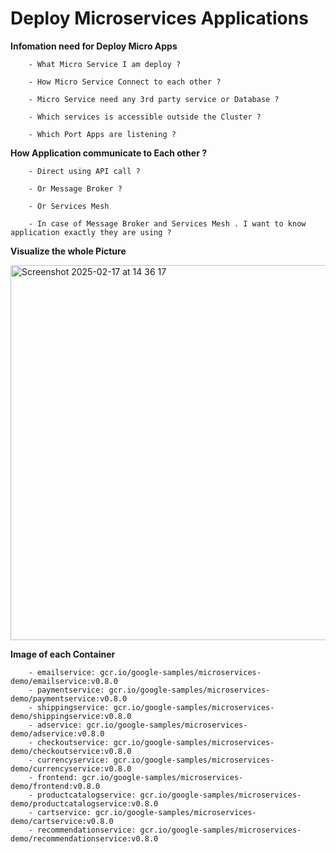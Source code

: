 # Deploy Microservices Applications 

**Infomation need for Deploy Micro Apps**
```
    - What Micro Service I am deploy ?
    
    - How Micro Service Connect to each other ?
    
    - Micro Service need any 3rd party service or Database ?
    
    - Which services is accessible outside the Cluster ?

    - Which Port Apps are listening ? 
```

**How Application communicate to Each other ?**
```
    - Direct using API call ?

    - Or Message Broker ?

    - Or Services Mesh

    - In case of Message Broker and Services Mesh . I want to know application exactly they are using ? 
```

**Visualize the whole Picture**

<img width="600" alt="Screenshot 2025-02-17 at 14 36 17" src="https://github.com/user-attachments/assets/672c5bd8-d481-4bde-aa8b-65fe41943d8d" />

**Image of each Container**
```
    - emailservice: gcr.io/google-samples/microservices-demo/emailservice:v0.8.0
    - paymentservice: gcr.io/google-samples/microservices-demo/paymentservice:v0.8.0
    - shippingservice: gcr.io/google-samples/microservices-demo/shippingservice:v0.8.0
    - adservice: gcr.io/google-samples/microservices-demo/adservice:v0.8.0
    - checkoutservice: gcr.io/google-samples/microservices-demo/checkoutservice:v0.8.0
    - currencyservice: gcr.io/google-samples/microservices-demo/currencyservice:v0.8.0
    - frontend: gcr.io/google-samples/microservices-demo/frontend:v0.8.0
    - productcatalogservice: gcr.io/google-samples/microservices-demo/productcatalogservice:v0.8.0
    - cartservice: gcr.io/google-samples/microservices-demo/cartservice:v0.8.0
    - recommendationservice: gcr.io/google-samples/microservices-demo/recommendationservice:v0.8.0
```




















